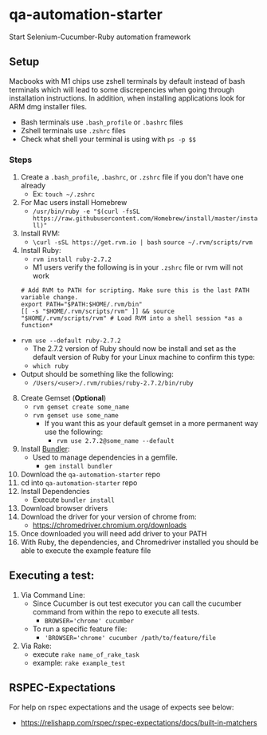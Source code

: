 # qa-automation-starter
Start Selenium-Cucumber-Ruby automation framework

## Setup
Macbooks with M1 chips use zshell terminals by default instead of bash terminals which will lead to some discrepencies when going through installation instructions.  In addition, when installing applications look for ARM dmg installer files.
- Bash terminals use `.bash_profile` or `.bashrc` files
- Zshell terminals use `.zshrc` files
- Check what shell your terminal is using with `ps -p $$`

### Steps
1. Create a `.bash_profile`, `.bashrc`, or `.zshrc` file if you don't have one already
   - Ex: `touch ~/.zshrc`
2. For Mac users install Homebrew
   - `/usr/bin/ruby -e "$(curl -fsSL https://raw.githubusercontent.com/Homebrew/install/master/install)"`
3. Install RVM:
   - `\curl -sSL https://get.rvm.io | bash`
      `source ~/.rvm/scripts/rvm`
4. Install Ruby:
   - `rvm install ruby-2.7.2`
   - M1 users verify the following is in your `.zshrc` file or rvm will not work
   ```
   # Add RVM to PATH for scripting. Make sure this is the last PATH variable change.
   export PATH="$PATH:$HOME/.rvm/bin"
   [[ -s "$HOME/.rvm/scripts/rvm" ]] && source "$HOME/.rvm/scripts/rvm" # Load RVM into a shell session *as a function*
   ```
  - `rvm use --default ruby-2.7.2`
     - The 2.7.2 version of Ruby should now be install and set as the default version of Ruby for your
       Linux machine to confirm this type:
     - `which ruby`
  - Output should be something like the following:
     - `/Users/<user>/.rvm/rubies/ruby-2.7.2/bin/ruby`
8. Create Gemset (**Optional**)
   - `rvm gemset create some_name`
   - `rvm gemset use some_name`
      - If you want this as your default gemset in a more permanent way use the following:
         - `rvm use 2.7.2@some_name --default`
9. Install [Bundler](https://bundler.io/):
   - Used to manage dependencies in a gemfile.
      - `gem install bundler`
10. Download the `qa-automation-starter` repo
11. cd into `qa-automation-starter` repo
12. Install Dependencies
    - Execute `bundler install`
13. Download browser drivers
14. Download the driver for your version of chrome from:
     - https://chromedriver.chromium.org/downloads
15. Once downloaded you will need add driver to your PATH
16. With Ruby, the dependencies, and Chromedriver installed you should be able to execute the example feature file

## Executing a test:
1. Via Command Line:
    - Since Cucumber is out test executor you can call the cucumber command from within the repo to execute all tests.
        - `BROWSER='chrome' cucumber`
    - To run a specific feature file:
        - `'BROWSER='chrome' cucumber /path/to/feature/file`
2. Via Rake:
   - execute `rake name_of_rake_task`
   - example: `rake example_test`

## RSPEC-Expectations
For help on rspec expectations and the usage of expects see below:
- https://relishapp.com/rspec/rspec-expectations/docs/built-in-matchers
